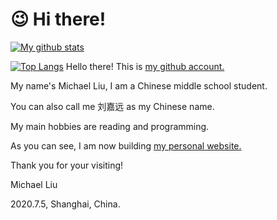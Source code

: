 # 😉 Hi there!

[![My github stats](https://github-readme-stats.vercel.app/api?username=walkerljy&show_icons=true)](https://walkerljy.gitee.io "My Github Stats")

[![Top Langs](https://github-readme-stats.vercel.app/api/top-langs/?username=walkerljy)](https://walkerljy.gitee.io "My Most Used Languages")
[ ](https://walkerljy.gitee.io)
Hello there! This is [my github account.](http://github.com/walkerljy "My Github Account")

My name's Michael Liu, I am a Chinese middle school student.

You can also call me 刘嘉远 as my Chinese name.

My main hobbies are reading and programming.

As you can see, I am now building [my personal website.](https://walkerljy.gitee.io "My Personal Website.")

Thank you for your visiting!

Michael Liu

2020.7.5, Shanghai, China.
